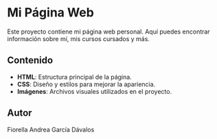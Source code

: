 
# Mi Página Web

Este proyecto contiene mi página web personal. Aquí puedes encontrar información sobre mí, mis cursos cursados y más.

## Contenido

- **HTML**: Estructura principal de la página.
- **CSS**: Diseño y estilos para mejorar la apariencia.
- **Imágenes**: Archivos visuales utilizados en el proyecto.

## Autor
Fiorella Andrea García Dávalos
